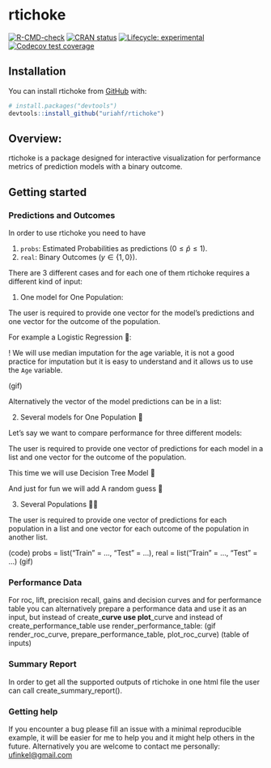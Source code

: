 
<!-- README.md is generated from README.Rmd. Please edit that file -->

# rtichoke

<!-- badges: start -->

[![R-CMD-check](https://github.com/uriahf/rtichoke/workflows/R-CMD-check/badge.svg)](https://github.com/uriahf/rtichoke/actions)
[![CRAN
status](https://www.r-pkg.org/badges/version/rtichoke)](https://CRAN.R-project.org/package=rtichoke)
[![Lifecycle:
experimental](https://img.shields.io/badge/lifecycle-experimental-orange.svg)](https://lifecycle.r-lib.org/articles/stages.html#experimental)
[![Codecov test
coverage](https://codecov.io/gh/uriahf/rtichoke/branch/main/graph/badge.svg)](https://codecov.io/gh/uriahf/rtichoke?branch=main)
<!-- badges: end -->

## Installation

<!-- You can install the released version of rtichoke from [CRAN](https://CRAN.R-project.org) with: -->
<!-- ``` r -->
<!-- install.packages("rtichoke") -->
<!-- ``` -->

You can install rtichoke from [GitHub](https://github.com/) with:

``` r
# install.packages("devtools")
devtools::install_github("uriahf/rtichoke")
```

## Overview:

rtichoke is a package designed for interactive visualization for
performance metrics of prediction models with a binary outcome.

## Getting started

### Predictions and Outcomes

In order to use rtichoke you need to have

1.  `probs`: Estimated Probabilities as predictions (0 ≤ *p̂* ≤ 1).
2.  `real`: Binary Outcomes (*y* ∈ {1, 0}).

There are 3 different cases and for each one of them rtichoke requires a
different kind of input:

1.  One model for One Population:

The user is required to provide one vector for the model’s predictions
and one vector for the outcome of the population.

For example a Logistic Regression 🔀:

! We will use median imputation for the age variable, it is not a good
practice for imputation but it is easy to understand and it allows us to
use the `Age` variable.

(gif)

<!-- TODO: Force cur ve to be squared  -->

Alternatively the vector of the model predictions can be in a list:

2.  Several models for One Population 🔀

Let’s say we want to compare performance for three different models:

The user is required to provide one vector of predictions for each model
in a list and one vector for the outcome of the population.

This time we will use Decision Tree Model 🌲

And just for fun we will add A random guess 🙈

3.  Several Populations 👩👨

The user is required to provide one vector of predictions for each
population in a list and one vector for each outcome of the population
in another list.

(code) probs = list(“Train” = …, “Test” = …), real = list(“Train” = …,
“Test” = …) (gif)

### Performance Data

For roc, lift, precision recall, gains and decision curves and for
performance table you can alternatively prepare a performance data and
use it as an input, but instead of create\_**curve use plot**\_curve and
instead of create\_performance\_table use render\_performance\_table:
(gif render\_roc\_curve, prepare\_performance\_table, plot\_roc\_curve)
(table of inputs)

### Summary Report

In order to get all the supported outputs of rtichoke in one html file
the user can call create\_summary\_report().

### Getting help

If you encounter a bug please fill an issue with a minimal reproducible
example, it will be easier for me to help you and it might help others
in the future. Alternatively you are welcome to contact me personally:
<ufinkel@gmail.com>

